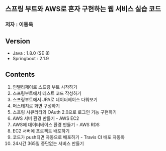 ## 스프링 부트와 AWS로 혼자 구현하는 웹 서비스 실습 코드

### 저자 : 이동욱

## **Version**
* Java : 1.8.0 (SE 8)
* Springboot : 2.1.9


## **Contents**
1. 인텔리제이로 스프링 부트 시작하기
2. 스프링부트에서 테스트 코드 작성하기
3. 스프링부트에서 JPA로 데이터베이스 다뤄보기
4. 머스테치로 화면 구성하기
5. 스프링 시큐리티와 OAuth 2.0으로 로그인 기능 구현하기
6. AWS 서버 환경 만들기 - AWS EC2
7. AWS에 데이터베이스 환경 만들기 - AWS RDS
8. EC2 서버에 프로젝트 배포하기
9. 코드가 push되면 자동으로 배포하기 - Travis CI 배포 자동화
10. 24시간 365일 중단없는 서비스 만들기